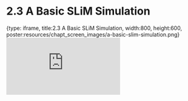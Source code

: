 # 2.3 A Basic SLiM Simulation
 
{type: iframe, title:2.3 A Basic SLiM Simulation, width:800, height:600, poster:resources/chapt_screen_images/a-basic-slim-simulation.png}
![](https://andrew-bortvin.github.io/slimNotes/no_toc/a-basic-slim-simulation.html)
 

 
